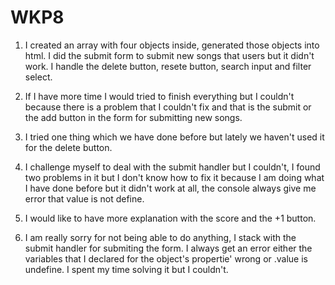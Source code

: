 # WKP8


1. I created an array with four objects inside, generated those objects into html. I did the submit form to submit new songs that users but it didn't work. I handle the delete button, resete button, search input and filter select.


2. If I have more time I would tried to finish everything but I couldn't because there is a problem that I couldn't fix and that is the submit or the add button in the form for submitting new songs.

3. I tried one thing which we have done before but lately we haven't used it for the delete button.

4. I challenge myself to deal with the submit handler but I couldn't, I found two problems in it but I don't know how to fix it because I am doing what I have done before but it didn't work at all, the console always give me error that value is not define.

5. I would like to have more explanation with the score and the +1 button.

6. I am really sorry for not being able to do anything, I stack with the submit handler for submiting the form. I always get an error either the variables that I declared for the object's propertie' wrong or .value is undefine. I spent my time solving it but I couldn't.
